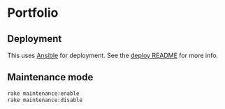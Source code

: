 # Portfolio

## Deployment

This uses [Ansible](https://www.ansible.com/) for deployment. See the [deploy README](deploy/README.md) for more info.

## Maintenance mode

```sh
rake maintenance:enable
rake maintenance:disable
```
